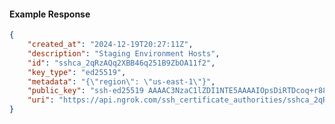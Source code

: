 <!-- Code generated for API Clients. DO NOT EDIT. -->

#### Example Response

```json
{
	"created_at": "2024-12-19T20:27:11Z",
	"description": "Staging Environment Hosts",
	"id": "sshca_2qRzAQq2XBB46q251B9ZbOA11f2",
	"key_type": "ed25519",
	"metadata": "{\"region\": \"us-east-1\"}",
	"public_key": "ssh-ed25519 AAAAC3NzaC1lZDI1NTE5AAAAIOpsDiRTDcoq+r88qJ5YjAZjB89OKk7KoQO/8DwCRMFt",
	"uri": "https://api.ngrok.com/ssh_certificate_authorities/sshca_2qRzAQq2XBB46q251B9ZbOA11f2"
}
```
